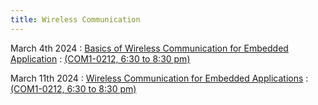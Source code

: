 ```yaml
---
title: Wireless Communication
---
```


March 4th 2024
: [Basics of Wireless Communication for Embedded Application](#)
  : [(COM1-0212, 6:30 to 8:30 pm)](#)

March 11th 2024
: [Wireless Communication for Embedded Applications](#)
  : [(COM1-0212, 6:30 to 8:30 pm)](#)





